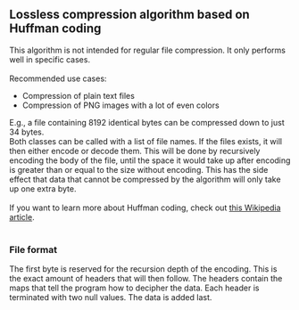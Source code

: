 <h2>Lossless compression algorithm based on Huffman coding</h2>

This algorithm is not intended for regular file compression. It only performs well in specific cases.<br>
<br>
Recommended use cases:<br>
<ul>
	<li>Compression of plain text files</li>
	<li>Compression of PNG images with a lot of even colors</li>
</ul>
E.g., a file containing 8192 identical bytes can be compressed down to just 34 bytes.
<br>
Both classes can be called with a list of file names. If the files exists, it will then either encode or decode them. This will be done by recursively encoding the body of the file, until the space it would take up after encoding is greater than or equal to the size without encoding. This has the side effect that data that cannot be compressed by the algorithm will only take up one extra byte.<br>
<br>
If you want to learn more about Huffman coding, check out <a href="https://en.wikipedia.org/wiki/Huffman_coding">this Wikipedia article</a>.<br>
<br>
<h3>File format</h3>
The first byte is reserved for the recursion depth of the encoding. This is the exact amount of headers that will then follow. The headers contain the maps that tell the program how to decipher the data. Each header is terminated with two null values. The data is added last.
